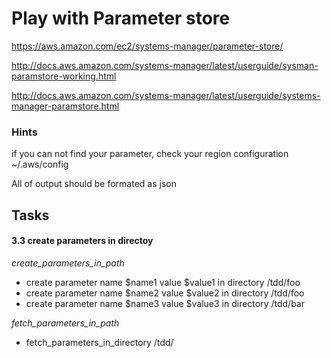 # Play with Parameter store

https://aws.amazon.com/ec2/systems-manager/parameter-store/

http://docs.aws.amazon.com/systems-manager/latest/userguide/sysman-paramstore-working.html

http://docs.aws.amazon.com/systems-manager/latest/userguide/systems-manager-paramstore.html

### Hints

if you can not find your parameter, check your region configuration ~/.aws/config

All of output should be formated as json

## Tasks

#### 3.3 create parameters in directoy

*create_parameters_in_path*

* create parameter name $name1 value $value1 in directory /tdd/foo
* create parameter name $name2 value $value2 in directory /tdd/foo
* create parameter name $name3 value $value3 in directory /tdd/bar

*fetch_parameters_in_path*

* fetch_parameters_in_directory /tdd/

